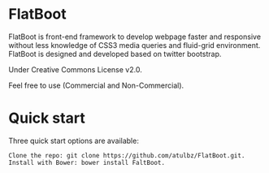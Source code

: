 FlatBoot
========

FlatBoot is front-end framework to develop webpage faster and responsive without less knowledge of CSS3 media queries and fluid-grid environment. FlatBoot is designed and developed based on twitter bootstrap.

Under Creative Commons License v2.0.

Feel free to use (Commercial and Non-Commercial).

Quick start
===========

Three quick start options are available:

    Clone the repo: git clone https://github.com/atulbz/FlatBoot.git.
    Install with Bower: bower install FaltBoot.
